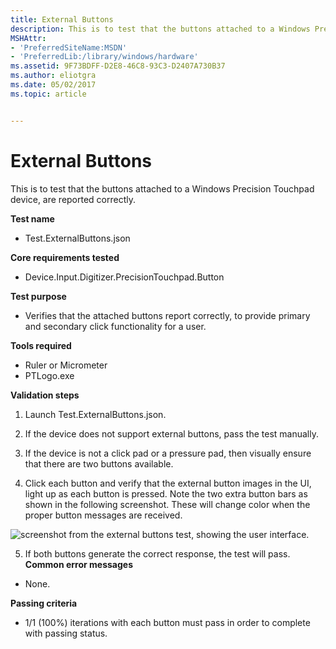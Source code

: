 ```yaml
---
title: External Buttons
description: This is to test that the buttons attached to a Windows Precision Touchpad device, are reported correctly.
MSHAttr:
- 'PreferredSiteName:MSDN'
- 'PreferredLib:/library/windows/hardware'
ms.assetid: 9F73BDFF-D2E8-46C8-93C3-D2407A730B37
ms.author: eliotgra
ms.date: 05/02/2017
ms.topic: article


---
```


# External Buttons


This is to test that the buttons attached to a Windows Precision Touchpad device, are reported correctly.

**Test name**

-   Test.ExternalButtons.json

**Core requirements tested**

-   Device.Input.Digitizer.PrecisionTouchpad.Button

**Test purpose**

-   Verifies that the attached buttons report correctly, to provide primary and secondary click functionality for a user.

**Tools required**

-   Ruler or Micrometer
-   PTLogo.exe

**Validation steps**

1. Launch Test.ExternalButtons.json.

2. If the device does not support external buttons, pass the test manually.

3. If the device is not a click pad or a pressure pad, then visually ensure that there are two buttons available.

4. Click each button and verify that the external button images in the UI, light up as each button is pressed. Note the two extra button bars as shown in the following screenshot. These will change color when the proper button messages are received.

![screenshot from the external buttons test, showing the user interface.](../images/precision-test-extbutton.png)

5. If both buttons generate the correct response, the test will pass.
**Common error messages**

-   None.

**Passing criteria**

-   1/1 (100%) iterations with each button must pass in order to complete with passing status.

 

 






